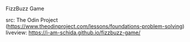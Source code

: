 FizzBuzz Game

src: The Odin Project (https://www.theodinproject.com/lessons/foundations-problem-solving)
liveview: https://i-am-schida.github.io/fizzbuzz-game/

